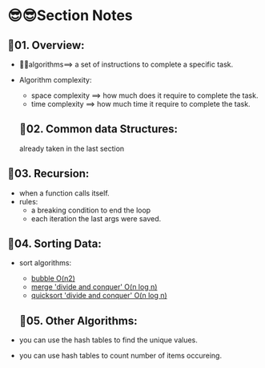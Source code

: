 # 😎😎Section Notes

## 🧐01. Overview:

- 🐱‍🏍algorithms==> a set of instructions to complete a specific task.

* Algorithm complexity:

  - space complexity ==> how much does it require to complete the task.
  - time complexity ==> how much time it require to complete the task.

  ## 🧐02. Common data Structures:

  already taken in the last section

## 🧐03. Recursion:

- when a function calls itself.
- rules:
  - a breaking condition to end the loop
  * each iteration the last args were saved.

## 🧐04. Sorting Data:

- sort algorithms:

  - [bubble O(n2)](https://www.geeksforgeeks.org/bubble-sort/)
  - [merge 'divide and conquer' O(n log n)](https://www.geeksforgeeks.org/merge-sort/)
  - [quicksort 'divide and conquer' O(n log n)](https://www.geeksforgeeks.org/quick-sort/)

  ## 🧐05. Other Algorithms:

- you can use the hash tables to find the unique values.

* you can use hash tables to count number of items occureing.
